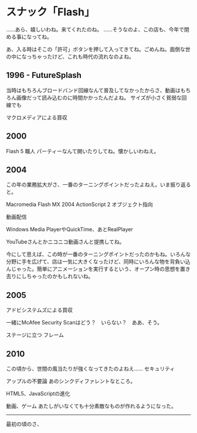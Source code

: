 # スナック「Flash」

……あら、嬉しいわね。来てくれたのね。
……そうなのよ、この店も、今年で閉める事になってね。

あ、入る時はそこの「許可」ボタンを押して入ってきてね。ごめんね。面倒な世の中になっちゃったけど、これも時代の流れなのよね。

## 1996 - FutureSplash

当時はもちろんブロードバンド回線なんて普及してなかったからさ、動画はもちろん画像だって読み込むのに時間かかったんだよね。
サイズが小さく貧弱な回線でも

マクロメディアによる買収

## 2000

Flash 5
職人
パーティーなんて開いたりしてね。懐かしいわねえ。

## 2004

この年の業務拡大がさ、一番のターニングポイントだったよねえ。いま振り返ると。

Macromedia Flash MX 2004
ActionScript 2
オブジェクト指向


動画配信


Windows Media PlayerやQuickTime、あとRealPlayer

YouTubeさんとかニコニコ動画さんと提携してね。


今にして思えば、この時が一番のターニングポイントだったのかもね。いろんな分野に手を広げて、店は一気に大きくなったけど、同時にいろんな物を背負い込んじゃった。簡単にアニメーションを実行するという、オープン時の思想を置き去りにしちゃったのかもしれないね。

## 2005

アドビシステムズによる買収

一緒にMcAfee Security Scanはどう？　いらない？　ああ、そう。

ステージに立つ
フレーム


## 2010

この頃から、世間の風当たりが強くなってきたのよねえ……
セキュリティ

アップルの不要論
あのシンクディファレントなところ。

HTML5、JavaScriptの進化

動画、ゲーム
あたしがいなくても十分素敵なものが作れるようになった。

----

最初の頃のさ、

<!--stackedit_data:
eyJoaXN0b3J5IjpbLTIwMDA1ODY0MDMsNzM4Mzc1NjU4LDI2Mj
A4ODAxNywtMTE1NDIwNDU5MSw2NjMyMzQzNzYsMTgxMjU0ODcx
NCwtMTE5NTY0MDU0OSwxOTg3NjYxNzIyLC0xMzY0MjA5MTc1LC
0xOTc4MDU0MjIsMTI3NzI1OTI4NV19
-->
